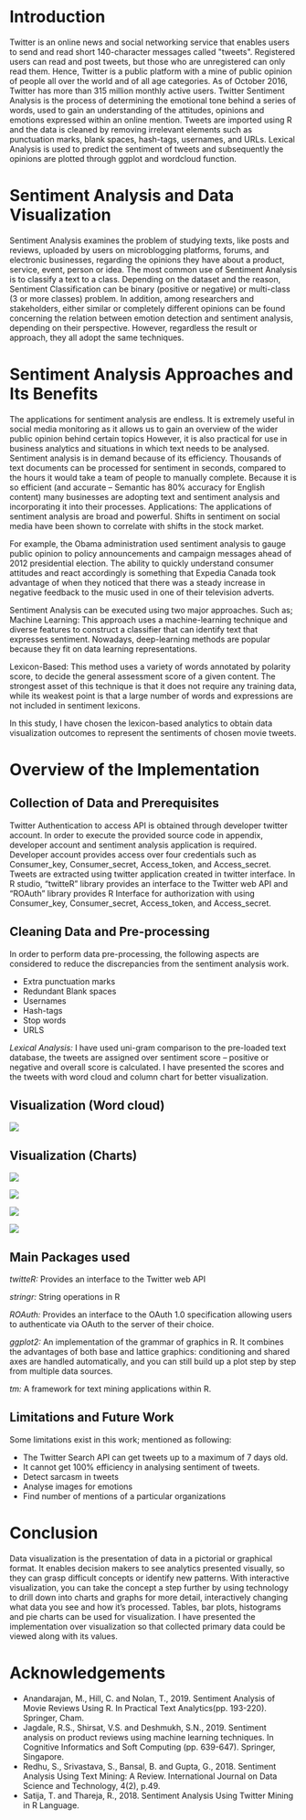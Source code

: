 # Introduction

Twitter is an online news and social networking service that enables users to send and read short 140-character messages called "tweets". Registered users can read and post tweets, but those who are unregistered can only read them. Hence, Twitter is a public platform with a mine of public opinion of people all over the world and of all age categories.  As of October 2016, Twitter has more than 315 million monthly active users. Twitter Sentiment Analysis is the process of determining the emotional tone behind a series of words, used to gain an understanding of the attitudes, opinions and emotions expressed within an online mention. Tweets are imported using R and the data is cleaned by removing irrelevant elements such as punctuation marks, blank spaces, hash-tags, usernames, and URLs. Lexical Analysis is used to predict the sentiment of tweets and subsequently the opinions are plotted through ggplot and wordcloud function.

# Sentiment Analysis and Data Visualization

Sentiment Analysis examines the problem of studying texts, like posts and reviews, uploaded by users on microblogging platforms, forums, and electronic businesses, regarding the opinions they have about a product, service, event, person or idea. The most common use of Sentiment Analysis is to classify a text to a class. Depending on the dataset and the reason, Sentiment Classification can be binary (positive or negative) or multi-class (3 or more classes) problem. In addition, among researchers and stakeholders, either similar or completely different opinions can be found concerning the relation between emotion detection and sentiment analysis, depending on their perspective. However, regardless the result or approach, they all adopt the same techniques.

# Sentiment Analysis Approaches and Its Benefits

The applications for sentiment analysis are endless. It is extremely useful in social media monitoring as it allows us to gain an overview of the wider public opinion behind certain topics However, it is also practical for use in business analytics and situations in which text needs to be analysed. Sentiment analysis is in demand because of its efficiency. Thousands of text documents can be processed for sentiment in seconds, compared to the hours it would take a team of people to manually complete. Because it is so efficient (and accurate – Semantic has 80% accuracy for English content) many businesses are adopting text and sentiment analysis and incorporating it into their processes. Applications: The applications of sentiment analysis are broad and powerful. Shifts in sentiment on social media have been shown to correlate with shifts in the stock market.  

For example, the Obama administration used sentiment analysis to gauge public opinion to policy announcements and campaign messages ahead of 2012 presidential election. The ability to quickly understand consumer attitudes and react accordingly is something that Expedia Canada took advantage of when they noticed that there was a steady increase in negative feedback to the music used in one of their television adverts. 

Sentiment Analysis can be executed using two major approaches. Such as; Machine Learning: This approach uses a machine-learning technique and diverse features to construct a classifier that can identify text that expresses sentiment. Nowadays, deep-learning methods are popular because they fit on data learning representations.

Lexicon-Based: This method uses a variety of words annotated by polarity score, to decide the general assessment score of a given content. The strongest asset of this technique is that it does not require any training data, while its weakest point is that a large number of words and expressions are not included in sentiment lexicons.

In this study, I have chosen the lexicon-based analytics to obtain data visualization outcomes to represent the sentiments of chosen movie tweets.

# Overview of the Implementation

## Collection of Data and Prerequisites

Twitter Authentication to access API is obtained through developer twitter account. In order to execute the provided source code in appendix, developer account and sentiment analysis application is required. Developer account provides access over four credentials such as Consumer_key, Consumer_secret, Access_token, and Access_secret. Tweets are extracted using twitter application created in twitter interface. In R studio, “twitteR” library provides an interface to the Twitter web API and “ROAuth” library provides R Interface for authorization with using Consumer_key, Consumer_secret, Access_token, and Access_secret.

## Cleaning Data and Pre-processing

In order to perform data pre-processing, the following aspects are considered to reduce the discrepancies from the sentiment analysis work.

* Extra punctuation marks
* Redundant Blank spaces
* Usernames
* Hash-tags
* Stop words
* URLS

*Lexical Analysis:* I have used uni-gram comparison to the pre-loaded text database, the tweets are assigned over sentiment score – positive or negative and overall score is calculated. I have presented the scores and the tweets with word cloud and column chart for better visualization.

## Visualization (Word cloud)

![](https://github.com/ArghyaDS/CodeR/blob/master/Project/Images/Rplots_WC.png)

## Visualization (Charts)

![](Project/Images/Rplot_WW_Sentiment.png)

![](Project/Images/Rplot_AQ_Sentiment.png)

![](Project/Images/Rplot_CM_Sentiment.png)

![](Project/Images/Rplot_BP_Sentiment.png)

## Main Packages used

*twitteR:* Provides an interface to the Twitter web API 

*stringr:* String operations in R 

*ROAuth:* Provides an interface to the OAuth 1.0 specification allowing users to authenticate via OAuth to the server of their choice. 

*ggplot2:* An implementation of the grammar of graphics in R. It combines the advantages of both base and lattice graphics: conditioning and shared axes are handled automatically, and you can still build up a plot step by step from multiple data sources. 

*tm:* A framework for text mining applications within R.

## Limitations and Future Work

Some limitations exist in this work; mentioned as following:

* The Twitter Search API can get tweets up to a maximum of 7 days old.  
* It cannot get 100% efficiency in analysing sentiment of tweets. 
* Detect sarcasm in tweets 
* Analyse images for emotions   
* Find number of mentions of a particular organizations

# Conclusion

Data visualization is the presentation of data in a pictorial or graphical format. It enables decision makers to see analytics presented visually, so they can grasp difficult concepts or identify new patterns. With interactive visualization, you can take the concept a step further by using technology to drill down into charts and graphs for more detail, interactively changing what data you see and how it’s processed. Tables, bar plots, histograms and pie charts can be used for visualization. I have presented the implementation over visualization so that collected primary data could be viewed along with its values.

# Acknowledgements

* Anandarajan, M., Hill, C. and Nolan, T., 2019. Sentiment Analysis of Movie Reviews Using R. In Practical Text Analytics(pp. 193-220). Springer, Cham.
* Jagdale, R.S., Shirsat, V.S. and Deshmukh, S.N., 2019. Sentiment analysis on product reviews using machine learning techniques. In Cognitive Informatics and Soft Computing (pp. 639-647). Springer, Singapore.
* Redhu, S., Srivastava, S., Bansal, B. and Gupta, G., 2018. Sentiment Analysis Using Text Mining: A Review. International Journal on Data Science and Technology, 4(2), p.49.
* Satija, T. and Thareja, R., 2018. Sentiment Analysis Using Twitter Mining in R Language.
